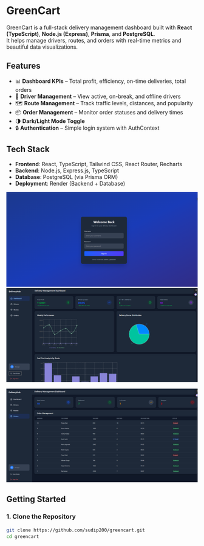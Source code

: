 # GreenCart

GreenCart is a full-stack delivery management dashboard built with **React (TypeScript)**, **Node.js (Express)**, **Prisma**, and **PostgreSQL**.  
It helps manage drivers, routes, and orders with real-time metrics and beautiful data visualizations.

## Features
- 📊 **Dashboard KPIs** – Total profit, efficiency, on-time deliveries, total orders
- 🚚 **Driver Management** – View active, on-break, and offline drivers
- 🗺 **Route Management** – Track traffic levels, distances, and popularity
- 📦 **Order Management** – Monitor order statuses and delivery times
- 🌗 **Dark/Light Mode Toggle**
- 🔒 **Authentication** – Simple login system with AuthContext

## Tech Stack
- **Frontend**: React, TypeScript, Tailwind CSS, React Router, Recharts
- **Backend**: Node.js, Express.js, TypeScript
- **Database**: PostgreSQL (via Prisma ORM)
- **Deployment**: Render (Backend + Database)

![alt text]({2E2BAD87-960C-42CF-B0B4-2100018D3287}.png)
![alt text]({79CBFE2D-B838-4843-AF8D-C8B35F5E7CA5}.png)

![alt text]({919E60D2-6BA4-4A90-B635-344AB4F6795A}.png)
## Getting Started

### 1. Clone the Repository
```bash
git clone https://github.com/sudip200/greencart.git
cd greencart

